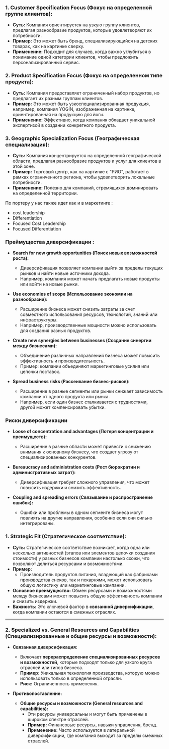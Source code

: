 ### 1. **Customer Specification Focus (Фокус на определенной группе клиентов):**
- **Суть:** Компания ориентируется на узкую группу клиентов, предлагая разнообразие продуктов, которые удовлетворяют их потребности.
- **Пример:** Это может быть бренд, специализирующийся на детских товарах, как на картинке сверху.
- **Применение:** Подходит для случаев, когда важно углубиться в понимание одной категории клиентов, чтобы предложить персонализированный сервис.

### 2. **Product Specification Focus (Фокус на определенном типе продукта):**
- **Суть:** Компания предоставляет ограниченный набор продуктов, но предлагает их разным группам клиентов.
- **Пример:** Это может быть узкоспециализированная продукция, например, компания YOGIN, изображенная на картинке, ориентированная на продукцию для йоги.
- **Применение:** Эффективно, когда компания обладает уникальной экспертизой в создании конкретного продукта.

### 3. **Geographic Specialization Focus (Географическая специализация):**
- **Суть:** Компания концентрируется на определенной географической области, предлагая разнообразие продуктов и услуг для клиентов в этой зоне.
- **Пример:** Торговый центр, как на картинке с "РИО", работает в рамках ограниченного региона, чтобы удовлетворить локальные потребности.
- **Применение:** Полезно для компаний, стремящихся доминировать на определенной территории.

По портеру у нас также идет как и в маркетинге : 
- cost leadership 
- Differentiation
- Focused Cost Leadership
- Focused Differentiation


### Преймущества диверсификации : 

- **Search for new growth opportunities (Поиск новых возможностей роста):**
    - Диверсификация позволяет компании выйти за пределы текущих рынков и найти новые источники дохода.
    - Например, компания может начать предлагать новые продукты или войти на новые рынки.
    
- **Use economies of scope (Использование экономии на разнообразии):**
    - Расширение бизнеса может снизить затраты за счет совместного использования ресурсов, технологий, знаний или инфраструктуры.
    - Например, производственные мощности можно использовать для создания разных продуктов.
    
- **Create new synergies between businesses (Создание синергии между бизнесами):**
    - Объединение различных направлений бизнеса может повысить эффективность и производительность.
    - Пример: компании объединяют маркетинговые усилия или цепочки поставок.
    
- **Spread business risks (Рассеивание бизнес-рисков):**
    - Расширение в разные сегменты или рынки снижает зависимость компании от одного продукта или рынка.
    - Например, если один бизнес сталкивается с трудностями, другой может компенсировать убытки.


### Риски диверсификации 

- **Loose of concentration and advantages (Потеря концентрации и преимуществ):**
    - Расширение в разные области может привести к снижению внимания к основному бизнесу, что создает угрозу от специализированных конкурентов.
    
- **Bureaucracy and administration costs (Рост бюрократии и административных затрат):**
    - Диверсификация требует сложного управления, что может повысить издержки и снизить эффективность.
    
- **Coupling and spreading errors (Связывание и распространение ошибок):**
    - Ошибки или проблемы в одном сегменте бизнеса могут повлиять на другие направления, особенно если они сильно интегрированы.






### **1. Strategic Fit (Стратегическое соответствие):**

- **Суть:** Стратегическое соответствие возникает, когда одна или несколько активностей (этапов или элементов цепочки создания стоимости) у разных бизнесов компании настолько схожи, что позволяют делиться ресурсами и возможностями.
- **Пример:**
    - Производитель продуктов питания, владеющий как фабриками производства снеков, так и пекарнями, может использовать общую логистику или маркетинговые кампании.
- **Основное преимущество:** Обмен ресурсами и возможностями между бизнесами может повысить общую эффективность компании и снизить издержки.
- **Важность:** Это ключевой фактор в **связанной диверсификации**, когда компании остаются в смежных отраслях.

---

### **2. Specialized vs. General Resources and Capabilities (Специализированные и общие ресурсы и возможности):**

- **Связанная диверсификация:**
    
    - Включает **перераспределение специализированных ресурсов и возможностей**, которые подходят только для узкого круга отраслей или типов бизнеса.
    - **Пример:** Уникальная технология производства, которую можно использовать только в определенной отрасли.
    - **Риск:** Ограниченность применения.
- **Противопоставление:**
    
    - **Общие ресурсы и возможности (General resources and capabilities):**
        - Эти ресурсы универсальны и могут быть применены в широком спектре отраслей.
        - **Пример:** Финансовые ресурсы, навыки управления, бренд.
        - **Применение:** Часто используется в латеральной диверсификации, где компания выходит за пределы смежных отраслей.
